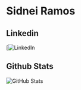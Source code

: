 # Sidnei Ramos

## Linkedin
[![LinkedIn](https://www.linkedin.com/in/sidneiramos02/)


## Github Stats
![GitHub Stats](https://github.com/sidneiramos02)